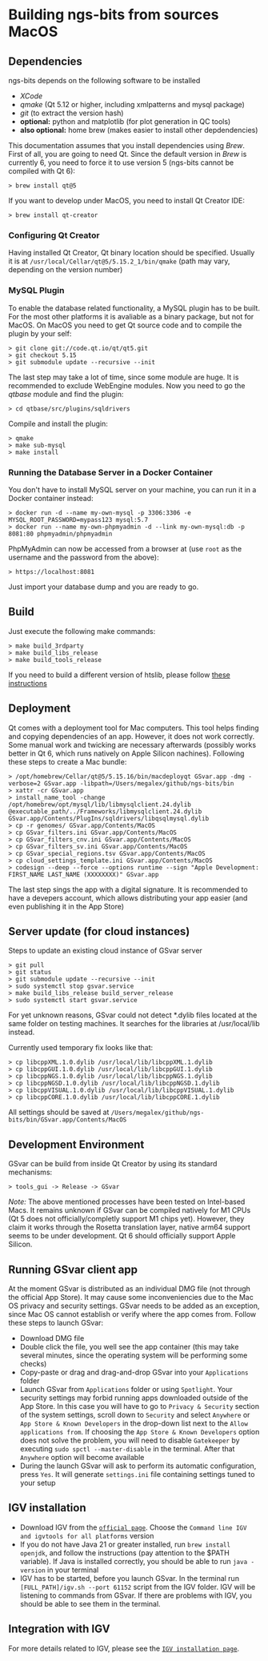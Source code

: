# Building ngs-bits from sources MacOS

## Dependencies

ngs-bits depends on the following software to be installed

* _XCode_
* _qmake_ (Qt 5.12 or higher, including xmlpatterns and mysql package)
* _git_ (to extract the version hash)
* __optional:__ python and matplotlib (for plot generation in QC tools)
* __also optional:__ home brew (makes easier to install other depdendencies)

This documentation assumes that you install dependencies using _Brew_. First of all, you are going to need Qt. Since the default version in _Brew_ is currently 6, you need to force it to use version 5 (ngs-bits cannot be compiled with Qt 6):

	> brew install qt@5

If you want to develop under MacOS, you need to install Qt Creator IDE:

	> brew install qt-creator

### Configuring Qt Creator

Having installed Qt Creator, Qt binary location should be specified. Usually it is at `/usr/local/Cellar/qt@5/5.15.2_1/bin/qmake` (path may vary, depending on the version number)

### MySQL Plugin

To enable the database related functionality, a MySQL plugin has to be built. For the most other platforms it is avaliable as a binary package, but not for MacOS. On MacOS you need to
get Qt source code and to compile the plugin by your self:

	> git clone git://code.qt.io/qt/qt5.git
	> git checkout 5.15
	> git submodule update --recursive --init

The last step may take a lot of time, since some module are huge. It is recommended to exclude WebEngine modules. Now you need to go the _qtbase_ module and find the plugin:

	> cd qtbase/src/plugins/sqldrivers

Compile and install the plugin:

	> qmake
	> make sub-mysql
	> make install

### Running the Database Server in a Docker Container

You don't have to install MySQL server on your machine, you can run it in a Docker container instead:

	> docker run -d --name my-own-mysql -p 3306:3306 -e MYSQL_ROOT_PASSWORD=mypass123 mysql:5.7
	> docker run --name my-own-phpmyadmin -d --link my-own-mysql:db -p 8081:80 phpmyadmin/phpmyadmin

PhpMyAdmin can now be accessed from a browser at (use `root` as the username and the password from the above):

	> https://localhost:8081

Just import your database dump and you are ready to go.

## Build

Just execute the following make commands:

    > make build_3rdparty
	> make build_libs_release
	> make build_tools_release

If you need to build a different version of htslib, please follow [these instructions](build_htslib.md#linux_mac)

## Deployment

Qt comes with a deployment tool for Mac computers. This tool helps finding and copying dependencies of an app. However, it does not work correctly. Some manual work and twicking are necessary afterwards (possibly works better in Qt 6, which runs natively on Apple Silicon nachines). Following these steps to create a Mac bundle: 
   
    > /opt/homebrew/Cellar/qt@5/5.15.16/bin/macdeployqt GSvar.app -dmg -verbose=2 GSvar.app -libpath=/Users/megalex/github/ngs-bits/bin
    > xattr -cr GSvar.app
    > install_name_tool -change /opt/homebrew/opt/mysql/lib/libmysqlclient.24.dylib @executable_path/../Frameworks/libmysqlclient.24.dylib GSvar.app/Contents/PlugIns/sqldrivers/libqsqlmysql.dylib
	> cp -r genomes/ GSvar.app/Contents/MacOS
    > cp GSvar_filters.ini GSvar.app/Contents/MacOS
    > cp GSvar_filters_cnv.ini GSvar.app/Contents/MacOS
    > cp GSvar_filters_sv.ini GSvar.app/Contents/MacOS
    > cp GSvar_special_regions.tsv GSvar.app/Contents/MacOS
    > cp cloud_settings_template.ini GSvar.app/Contents/MacOS
    > codesign --deep --force --options runtime --sign "Apple Development: FIRST_NAME LAST_NAME (XXXXXXXX)" GSvar.app
The last step sings the app with a digital signature. It is recommended to have a devepers account, which allows distributing your app easier (and even publishing it in the App Store)

## Server update (for cloud instances)

Steps to update an existing cloud instance of GSvar server
	
	> git pull
	> git status
    > git submodule update --recursive --init
	> sudo systemctl stop gsvar.service
    > make build_libs_release build_server_release
    > sudo systemctl start gsvar.service


For yet unknown reasons, GSvar could not detect *.dylib files located at the same folder on testing machines. It searches for the libraries at /usr/local/lib instead.

Currently used temporary fix looks like that:
 
	> cp libcppXML.1.0.dylib /usr/local/lib/libcppXML.1.dylib
	> cp libcppGUI.1.0.dylib /usr/local/lib/libcppGUI.1.dylib
	> cp libcppNGS.1.0.dylib /usr/local/lib/libcppNGS.1.dylib
	> cp libcppNGSD.1.0.dylib /usr/local/lib/libcppNGSD.1.dylib
	> cp libcppVISUAL.1.0.dylib /usr/local/lib/libcppVISUAL.1.dylib
	> cp libcppCORE.1.0.dylib /usr/local/lib/libcppCORE.1.dylib

All settings should be saved at `/Users/megalex/github/ngs-bits/bin/GSvar.app/Contents/MacOS`

## Development Environment

GSvar can be build from inside Qt Creator by using its standard mechanisms:

	> tools_gui -> Release -> GSvar

_Note:_ The above mentioned processes have been tested on Intel-based Macs. It remains unknown if GSvar can be compiled natively for M1 CPUs (Qt 5 does not officially/completly support M1 chips yet). However, they claim it works through the Rosetta translation layer, native arm64 support seems to be under development. Qt 6 should officially support Apple Silicon.

## Running GSvar client app

At the moment GSvar is distributed as an individual DMG file (not through the official App Store). It may cause some inconveniencies due to the Mac OS privacy and security settings. GSvar needs to be added as an exception, since Mac OS cannot establish or verify where the app comes from. Follow these steps to launch GSvar:

- Download DMG file
- Double click the file, you well see the app container (this may take several minutes, since the operating system will be performing some checks)
- Copy-paste or drag and drag-and-drop GSvar into your `Applications` folder
- Launch GSvar from `Applications` folder or using `Spotlight`. Your security settings may forbid running apps downloaded outside of the App Store. In this case you will have to go to `Privacy & Security` section of the system settings, scroll down to `Security` and select `Anywhere` or `App Store & Known Developers` in the drop-down list next to the `Allow applications from`. If choosing the `App Store & Known Developers` option does not solve the problem, you will need to disable `Gatekeeper` by executing `sudo spctl --master-disable` in the terminal. After that `Anywhere` option will become available
- During the launch GSvar will ask to perform its automatic configuration, press `Yes`. It will generate `settings.ini` file containing settings tuned to your setup

## IGV installation
- Download IGV from the [`official page`](https://igv.org/doc/desktop/#DownloadPage/). Choose the `Command line IGV and igvtools for all platforms` version
- If you do not have Java 21 or greater installed, run `brew install openjdk`, and follow the instructions (pay attention to the $PATH variable). If Java is installed correctly, you should be able to run `java -version` in your terminal
- IGV has to be started, before you launch GSvar. In the terminal run `[FULL_PATH]/igv.sh --port 61152` script from the IGV folder. IGV will be listening to commands from GSvar. If there are problems with IGV, you should be able to see them in the terminal. 

## Integration with IGV

For more details related to IGV, please see the [`IGV installation page`](GSvar\install_igv.md).
